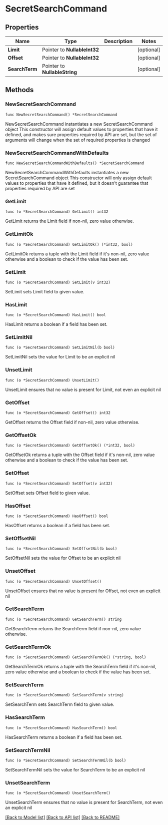 # SecretSearchCommand

## Properties

Name | Type | Description | Notes
------------ | ------------- | ------------- | -------------
**Limit** | Pointer to **NullableInt32** |  | [optional] 
**Offset** | Pointer to **NullableInt32** |  | [optional] 
**SearchTerm** | Pointer to **NullableString** |  | [optional] 

## Methods

### NewSecretSearchCommand

`func NewSecretSearchCommand() *SecretSearchCommand`

NewSecretSearchCommand instantiates a new SecretSearchCommand object
This constructor will assign default values to properties that have it defined,
and makes sure properties required by API are set, but the set of arguments
will change when the set of required properties is changed

### NewSecretSearchCommandWithDefaults

`func NewSecretSearchCommandWithDefaults() *SecretSearchCommand`

NewSecretSearchCommandWithDefaults instantiates a new SecretSearchCommand object
This constructor will only assign default values to properties that have it defined,
but it doesn't guarantee that properties required by API are set

### GetLimit

`func (o *SecretSearchCommand) GetLimit() int32`

GetLimit returns the Limit field if non-nil, zero value otherwise.

### GetLimitOk

`func (o *SecretSearchCommand) GetLimitOk() (*int32, bool)`

GetLimitOk returns a tuple with the Limit field if it's non-nil, zero value otherwise
and a boolean to check if the value has been set.

### SetLimit

`func (o *SecretSearchCommand) SetLimit(v int32)`

SetLimit sets Limit field to given value.

### HasLimit

`func (o *SecretSearchCommand) HasLimit() bool`

HasLimit returns a boolean if a field has been set.

### SetLimitNil

`func (o *SecretSearchCommand) SetLimitNil(b bool)`

 SetLimitNil sets the value for Limit to be an explicit nil

### UnsetLimit
`func (o *SecretSearchCommand) UnsetLimit()`

UnsetLimit ensures that no value is present for Limit, not even an explicit nil
### GetOffset

`func (o *SecretSearchCommand) GetOffset() int32`

GetOffset returns the Offset field if non-nil, zero value otherwise.

### GetOffsetOk

`func (o *SecretSearchCommand) GetOffsetOk() (*int32, bool)`

GetOffsetOk returns a tuple with the Offset field if it's non-nil, zero value otherwise
and a boolean to check if the value has been set.

### SetOffset

`func (o *SecretSearchCommand) SetOffset(v int32)`

SetOffset sets Offset field to given value.

### HasOffset

`func (o *SecretSearchCommand) HasOffset() bool`

HasOffset returns a boolean if a field has been set.

### SetOffsetNil

`func (o *SecretSearchCommand) SetOffsetNil(b bool)`

 SetOffsetNil sets the value for Offset to be an explicit nil

### UnsetOffset
`func (o *SecretSearchCommand) UnsetOffset()`

UnsetOffset ensures that no value is present for Offset, not even an explicit nil
### GetSearchTerm

`func (o *SecretSearchCommand) GetSearchTerm() string`

GetSearchTerm returns the SearchTerm field if non-nil, zero value otherwise.

### GetSearchTermOk

`func (o *SecretSearchCommand) GetSearchTermOk() (*string, bool)`

GetSearchTermOk returns a tuple with the SearchTerm field if it's non-nil, zero value otherwise
and a boolean to check if the value has been set.

### SetSearchTerm

`func (o *SecretSearchCommand) SetSearchTerm(v string)`

SetSearchTerm sets SearchTerm field to given value.

### HasSearchTerm

`func (o *SecretSearchCommand) HasSearchTerm() bool`

HasSearchTerm returns a boolean if a field has been set.

### SetSearchTermNil

`func (o *SecretSearchCommand) SetSearchTermNil(b bool)`

 SetSearchTermNil sets the value for SearchTerm to be an explicit nil

### UnsetSearchTerm
`func (o *SecretSearchCommand) UnsetSearchTerm()`

UnsetSearchTerm ensures that no value is present for SearchTerm, not even an explicit nil

[[Back to Model list]](../README.md#documentation-for-models) [[Back to API list]](../README.md#documentation-for-api-endpoints) [[Back to README]](../README.md)


